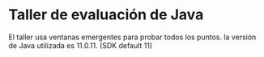 # Taller de evaluación de Java

El taller usa ventanas emergentes para probar todos los puntos. la versión de Java utilizada es 11.0.11. (SDK default 11)

